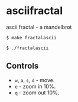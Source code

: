 # asciifractal
ascii fractal - a mandelbrot

```shell
$ make fractalascii
```
```shell
$ ./fractalascii
```
## Controls
- `w`, `a`, `s`, `d` - move.
- `e` - zoom in 10%.
- `q` - zoom out 10%.
